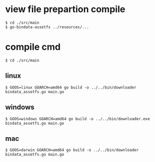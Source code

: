 # view file prepartion compile
```
$ cd ./src/main
$ go-bindata-assetfs ../resources/...
```

# compile cmd
```
$ cd ./src/main
```

## linux
```
$ GOOS=linux GOARCH=amd64 go build -o ../../bin/downloader bindata_assetfs.go main.go
```

## windows
```
$ GOOS=windows GOARCH=amd64 go build -o ../../bin/downloader.exe bindata_assetfs.go main.go
```

## mac
```
$ GOOS=darwin GOARCH=amd64 go build -o ../../bin/downloader bindata_assetfs.go main.go
```
